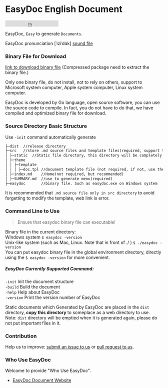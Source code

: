 # EasyDoc English Document

<iframe src="https://ghbtns.com/github-btn.html?user=wuyumin&repo=easydoc&type=star&count=true" frameborder="0" scrolling="0" width="170px" height="20px"></iframe>

EasyDoc, `Easy` to generate `Documents`.

EasyDoc pronunciation [ˈiziˈdɑk] [sound file](https://wuyumin.github.io/easydoc/dist/static/EasyDoc.mp3)

### Binary File for Download

[link to download binary file](https://github.com/wuyumin/easydoc/releases) (Compressed package need to extract the binary file.)

Only one binary file, do not install, not to rely on others, support to Microsoft system computer, Apple system computer, Linux system computer.

EasyDoc is developed by Go language, open source software, you can use the source code to compile. In fact, you do not have to do that, we have compiled and optimized binary file for download.

### Source Directory Basic Structure

Use `-init` command automatically generate

```html
├─dist  //release directory
├─src   //store .md source files and template files(required, support to store in this directory and its subdirectories)
│ ├─static  //Static file directory, this directory will be completely copied to the release directory
│ ├─theme
│ │ ├─template
│ │ │ ├─doc.tpl //document template file (not required, if not, use the software default template)
│ ├─index.md    //Home(not required, but recommended)
│ ├─SUMMARY.md  //use to generate menu(required)
├─easydoc       //binary file. Such as easydoc.exe on Windows system
```
It is recommended that `.md source file only in src directory` to avoid forgetting to modify the template, web link is error.

### Command Line to Use

> Ensure that easydoc binary file can executable!

Binary file in the current directory:  
Windows system `$ easydoc -version`  
Unix-like system (such as Mac, Linux. Note that in front of ./ ) `$ ./easydoc -version`  
You can put easydoc binary file in the global environment directory, directly using the `$ easydoc -version` for more convenient.

##### EasyDoc Currently Supported Command:

`-init` Init the document structure  
`-build` Build the document  
`-help` Help about EasyDoc  
`-version` Print the version number of EasyDoc  

Static documents which Generated by EasyDoc are placed in the `dist` directory,  **copy this directory** to someplace as a web directory to use.  
Note: `dist` directory will be emptied when it is generated again, please do not put important files in it.

### Contribution

Help us to improve: [submit an issue to us](https://github.com/wuyumin/easydoc/issues) or [pull request to us](https://github.com/wuyumin/easydoc/pulls).

### Who Use EasyDoc

Welcome to provide "Who Use EasyDoc".

- [EasyDoc Document Website](https://wuyumin.github.io/easydoc/dist)
